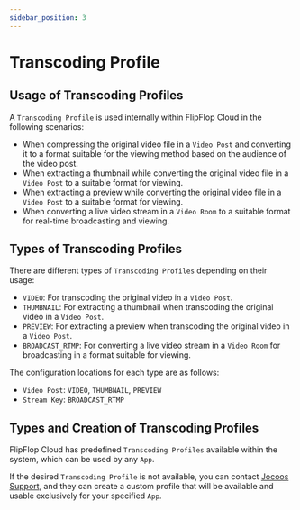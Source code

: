 ```yaml
---
sidebar_position: 3
---
```


# Transcoding Profile

## Usage of Transcoding Profiles

A `Transcoding Profile` is used internally within FlipFlop Cloud in the following scenarios:

- When compressing the original video file in a `Video Post` and converting it to a format suitable for the viewing method based on the audience of the video post.
- When extracting a thumbnail while converting the original video file in a `Video Post` to a suitable format for viewing.
- When extracting a preview while converting the original video file in a `Video Post` to a suitable format for viewing.
- When converting a live video stream in a `Video Room` to a suitable format for real-time broadcasting and viewing.

## Types of Transcoding Profiles

There are different types of `Transcoding Profiles` depending on their usage:

- `VIDEO`: For transcoding the original video in a `Video Post`.
- `THUMBNAIL`: For extracting a thumbnail when transcoding the original video in a `Video Post`.
- `PREVIEW`: For extracting a preview when transcoding the original video in a `Video Post`.
- `BROADCAST_RTMP`: For converting a live video stream in a `Video Room` for broadcasting in a format suitable for viewing.

The configuration locations for each type are as follows:

- `Video Post`: `VIDEO`, `THUMBNAIL`, `PREVIEW`
- `Stream Key`: `BROADCAST_RTMP`

## Types and Creation of Transcoding Profiles

FlipFlop Cloud has predefined `Transcoding Profiles` available within the system, which can be used by any `App`.

If the desired `Transcoding Profile` is not available, you can contact [Jocoos Support](mailto:support@jocoos.com), and they can create a custom profile that will be available and usable exclusively for your specified `App`.
